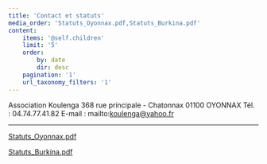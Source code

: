 ```yaml
---
title: 'Contact et statuts'
media_order: 'Statuts_Oyonnax.pdf,Statuts_Burkina.pdf'
content:
    items: '@self.children'
    limit: '5'
    order:
        by: date
        dir: desc
    pagination: '1'
    url_taxonomy_filters: '1'
---
```


Association Koulenga
368 rue principale - Chatonnax
01100 OYONNAX
Tél. : 04.74.77.41.82
E-mail : mailto:koulenga@yahoo.fr

----

[Statuts_Oyonnax.pdf](Statuts_Oyonnax.pdf)

[Statuts_Burkina.pdf](Statuts_Burkina.pdf)